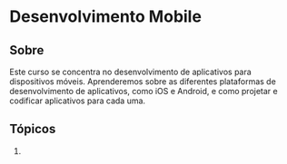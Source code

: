# Desenvolvimento Mobile

## Sobre
Este curso se concentra no desenvolvimento de aplicativos para dispositivos móveis. Aprenderemos sobre as diferentes plataformas de desenvolvimento de aplicativos, como iOS e Android, e como projetar e codificar aplicativos para cada uma.

## Tópicos

1.
